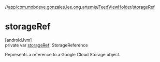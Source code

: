 //[app](../../../index.md)/[com.mobdeve.gonzales.lee.ong.artemis](../index.md)/[FeedViewHolder](index.md)/[storageRef](storage-ref.md)

# storageRef

[androidJvm]\
private var [storageRef](storage-ref.md): StorageReference

Represents a reference to a Google Cloud Storage object.
